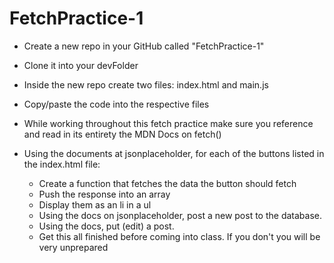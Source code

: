 # FetchPractice-1

* Create a new repo in your GitHub called "FetchPractice-1"
* Clone it into your devFolder
* Inside the new repo create two files: index.html and main.js
* Copy/paste the code into the respective files

* While working throughout this fetch practice make sure you reference and read in its entirety the MDN Docs on fetch()
* Using the documents at jsonplaceholder, for each of the buttons listed in the index.html file:
    * Create a function that fetches the data the button should fetch
    * Push the response into an array
    * Display them as an li in a ul
    * Using the docs on jsonplaceholder, post a new post to the database.
    * Using the docs, put (edit) a post.
    * Get this all finished before coming into class. If you don't you will be very unprepared